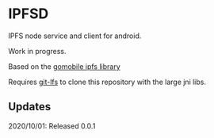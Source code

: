 # IPFSD  

IPFS node service and client for android.

Work in progress.

Based on the [gomobile ipfs library](https://berty.tech/docs/gomobile-ipfs) 

Requires [git-lfs](https://git-lfs.github.com/) to clone this repository with the large jni libs.

## Updates

2020/10/01: Released 0.0.1







